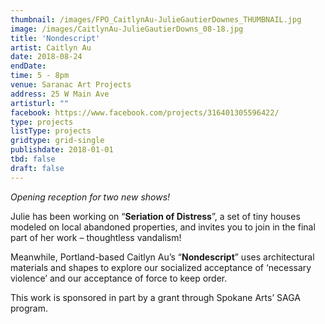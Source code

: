 ```yaml
---
thumbnail: /images/FPO_CaitlynAu-JulieGautierDownes_THUMBNAIL.jpg
image: /images/CaitlynAu-JulieGautierDowns_08-18.jpg
title: 'Nondescript'
artist: Caitlyn Au
date: 2018-08-24
endDate:
time: 5 - 8pm
venue: Saranac Art Projects
address: 25 W Main Ave
artisturl: ""
facebook: https://www.facebook.com/projects/316401305596422/
type: projects
listType: projects
gridtype: grid-single
publishdate: 2018-01-01
tbd: false
draft: false
---
```

*Opening reception for two new shows!*

Julie has been working on “**Seriation of Distress**”, a set of tiny houses modeled on local abandoned properties, and invites you to join in the final part of her work – thoughtless vandalism!

Meanwhile, Portland-based Caitlyn Au’s “**Nondescript**” uses architectural materials and shapes to explore our socialized acceptance of ‘necessary violence’ and our acceptance of force to keep order.

This work is sponsored in part by a grant through Spokane Arts’ SAGA program.
